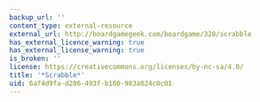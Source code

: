 ```yaml
---
backup_url: ''
content_type: external-resource
external_url: http://boardgamegeek.com/boardgame/320/scrabble
has_external_licence_warning: true
has_external_license_warning: true
is_broken: ''
license: https://creativecommons.org/licenses/by-nc-sa/4.0/
title: '*Scrabble*'
uid: 6af4d9fa-d286-493f-b160-983a024c0c01
---
```

